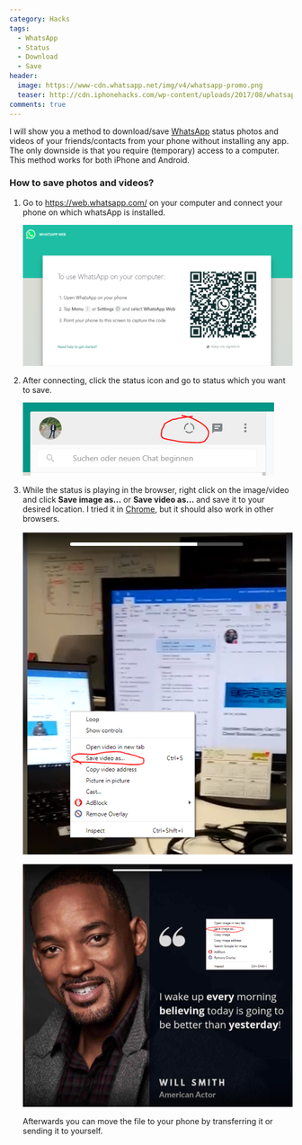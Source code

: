 ```yaml
---
category: Hacks
tags: 
  - WhatsApp
  - Status
  - Download
  - Save
header:
  image: https://www-cdn.whatsapp.net/img/v4/whatsapp-promo.png
  teaser: http://cdn.iphonehacks.com/wp-content/uploads/2017/08/whatsapp-app-icon.jpg
comments: true
---
```


I will show you a method to download/save [WhatsApp](https://www.whatsapp.com/) status photos and videos of your friends/contacts from your phone without installing any app. The only downside is that you require (temporary) access to a computer. This method works for both iPhone and Android.

### How to save photos and videos?

1. Go to https://web.whatsapp.com/ on your computer and connect your phone on which whatsApp is installed.

   ![WhatsApp web](\assets\images\posts\whatsappweb.PNG)

2. After connecting, click the status icon and go to status which you want to save. 

   ![WhatsApp web](\assets\images\posts\wa1.PNG)

3. While the status is playing in the browser, right click on the image/video and click **Save image as...** or **Save video as...** and save it to your desired location. I tried it in [Chrome](https://www.google.com/chrome/), but it should also work in other browsers.

   ![WhatsApp web](\assets\images\posts\wa2.PNG)

   ![WhatsApp web](\assets\images\posts\wa3.PNG)

   Afterwards you can move the file to your phone by transferring it or sending it to yourself.
